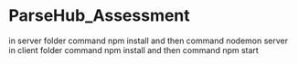 # ParseHub_Assessment
in server folder command
npm install
and then command 
nodemon server
in client folder command
npm install
and then command
npm start
